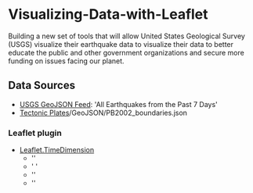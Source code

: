 # Visualizing-Data-with-Leaflet

Building a new set of tools that will allow United States Geological Survey (USGS) visualize their earthquake data to visualize their data to better educate the public and other government organizations and secure more funding on issues facing our planet.

## Data Sources
* [USGS GeoJSON Feed](http://earthquake.usgs.gov/earthquakes/feed/v1.0/geojson.php): 'All Earthquakes from the Past 7 Days'
* [Tectonic Plates](https://github.com/fraxen/tectonicplates)/GeoJSON/PB2002_boundaries.json

### Leaflet plugin
* [Leaflet.TimeDimension](https://github.com/socib/Leaflet.TimeDimension)
	* '<link rel="stylesheet" href="https://cdnjs.cloudflare.com/ajax/libs/leaflet/1.2.0/leaflet.css" />'
	* '<link rel="stylesheet" href="https://cdn.rawgit.com/socib/Leaflet.TimeDimension/master/dist/leaflet.timedimension.control.min.css" /> '
	* '<script type="text/javascript" src="https://cdn.rawgit.com/nezasa/iso8601-js-period/master/iso8601.min.js"></script>'
	* '<script type="text/javascript" src="https://cdn.rawgit.com/socib/Leaflet.TimeDimension/master/dist/leaflet.timedimension.min.js"></script>'
